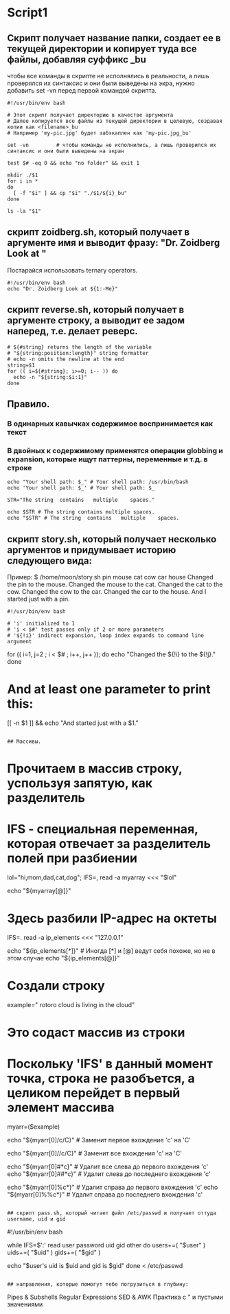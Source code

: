 # Script1

## Скрипт получает название папки, создает ее в текущей директории и копирует туда все файлы, добавляя суффикс _bu

 чтобы все команды в скрипте не исполнялись в реальности, а лишь проверялся их синтаксис и они были выведены на экра, нужно добавить set -vn перед первой командой скрипта.

```
#!/usr/bin/env bash

# Этот скрипт получает директорию в качестве аргумента
# Далее копируется все файлы из текущей директории в целевую, создавая копии как <filename>_bu
# Например 'my-pic.jpg' будет забэкаплен как 'my-pic.jpg_bu'

set -vn         # чтобы команды не исполнились, а лишь проверился их синтаксис и они были выведены на экран

test $# -eq 0 && echo "no folder" && exit 1

mkdir ./$1
for i in *
do
  [ -f "$i" ] && cp "$i" "./$1/${i}_bu"
done

ls -la "$1"
```


## скрипт zoidberg.sh, который получает в аргументе имя и выводит фразу: "Dr. Zoidberg Look at "
Постарайся использовать ternary operators.
```
#!/usr/bin/env bash
echo "Dr. Zoidberg Look at ${1:-Me}"
```

## скрипт reverse.sh, который получает в аргументе строку, а выводит ее задом наперед, т.е. делает реверс.
```
# ${#string} returns the length of the variable
# "${string:position:length}" string formatter
# echo -n omits the newline at the end
string=$1
for (( i=${#string}; i>=0; i-- )) do
  echo -n "${string:$i:1}"
done
```

## Правило. 
### В одинарных кавычках содержимое воспринимается как текст
### В двойных к содержимому применятся операции globbing и expansion, которые ищут паттерны, переменные и т.д. в строке
```
echo "Your shell path: $_" # Your shell path: /usr/bin/bash
echo 'Your shell path: $_' # Your shell path: $_

STR="The string  contains   multiple    spaces."

echo $STR # The string contains multiple spaces.
echo "$STR" # The string  contains   multiple    spaces.
```


## скрипт story.sh, который получает несколько аргументов и придумывает историю следующего вида:
Пример:
$ /home/moon/story.sh pin mouse cat cow car house
Changed the pin to the mouse.
Changed the mouse to the cat.
Changed the cat to the cow.
Changed the cow to the car.
Changed the car to the house.
And I started just with a pin.

```
#!/usr/bin/env bash

# 'i' initialized to 1
# 'i < $#' test passes only if 2 or more parameters
# '${!i}' indirect expansion, loop index expands to command line argument
```
for (( i=1, j=2 ; i < $# ; i++, j++ )); do
  echo "Changed the ${!i} to the ${!j}."
done

# And at least one parameter to print this:
[[ -n $1 ]] && echo "And started just with a $1."
```

## Массивы. 
```
# Прочитаем в массив строку, успользуя запятую, как разделитель
# IFS - специальная переменная, которая отвечает за разделитель полей при разбиении

lol="hi,mom,dad,cat,dog";
IFS=,
read -a myarray <<< "$lol"

echo "${myarray[@]}"


# Здесь разбили IP-адрес на октеты

IFS=. read -a ip_elements <<< "127.0.0.1"

echo "${ip_elements[*]}" # Иногда [*] и [@] ведут себя похоже, но не в этом случае
echo "${ip_elements[@]}"


# Создали строку
example=" rotoro cloud is living in the cloud"

# Это содаст массив из строки
# Поскольку 'IFS' в данный момент точка, строка не разобъется, а целиком перейдет в первый элемент массива
myarr=($example)

echo "${myarr[0]/c/C}" # Заменит первое вхождение 'c' на 'С'

echo "${myarr[0]//c/C}" # Заменит все вхождения 'c' на 'С'

echo "${myarr[0]#*c}"  # Удалит все слева до первого вхождения 'с'
echo "${myarr[0]##*c}" # Удалит слева до последнего вхождения 'с'

echo "${myarr[0]%c*}" # Удалит справа до первого вхождения 'с'
echo "${myarr[0]%%c*}" # Удалит справа до последнего вхождения 'с'
```

## скрипт pass.sh, который читает файл /etc/passwd и получает оттуда username, uid и gid
```
#!/usr/bin/env bash

while IFS=$':' read user password uid gid other
do
  users+=( "$user" )
  uids+=( "$uid" )
  gids+=( "$gid" )

  echo "$user's uid is $uid and gid is $gid"
done < /etc/passwd
```

## направления, которые помогут тебе погрузиться в глубину:

```
Pipes & Subshells
Regular Expressions
SED & AWK
Практика с " и пустыми значениями
```